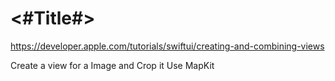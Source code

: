 #  <#Title#>

https://developer.apple.com/tutorials/swiftui/creating-and-combining-views


Create a view for a Image and Crop it
Use MapKit


